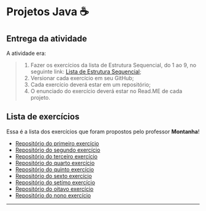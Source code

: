 # Projetos Java ☕

## Entrega da atividade

A atividade era:

>1. Fazer os exercícios da lista de Estrutura Sequencial, do 1 ao 9, no
seguinte link: [Lista de Estrutura Sequencial](https://wiki.python.org.br/EstruturaSequencial);
>1. Versionar cada exercício em seu GitHub;
>1. Cada exercício deverá estar em um repositório;
>1. O enunciado do exercício deverá estar no Read.ME de cada projeto.

## Lista de exercícios

Essa é a lista dos exercícios que foram propostos pelo professor **Montanha**!

- [Repositório do primeiro exercício](https://github.com/Gabriel-Paes/java_exer01)
- [Repositório do segundo exercício](https://github.com/Gabriel-Paes/java_exer02)
- [Repositório do terceiro exercício](https://github.com/Gabriel-Paes/java_exer03)
- [Repositório do quarto exercício](https://github.com/Gabriel-Paes/java_exer04)
- [Repositório do quinto exercício](https://github.com/Gabriel-Paes/java_exer05)
- [Repositório do sexto exercício](https://github.com/Gabriel-Paes/java_exer06)
- [Repositório do setímo exercício](https://github.com/Gabriel-Paes/java_exer07)
- [Repositório do oitavo exercício](https://github.com/Gabriel-Paes/java_exer08)
- [Repositório do nono exercício](https://github.com/Gabriel-Paes/java_exer09)

---
